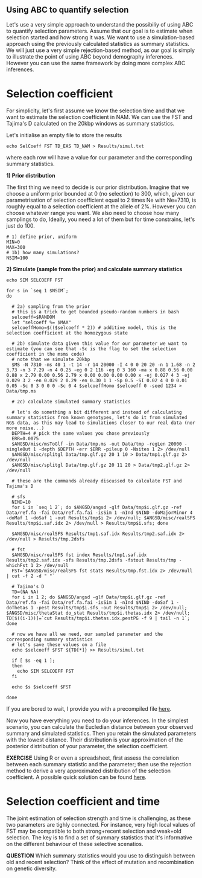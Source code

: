 
## Using ABC to quantify selection

Let's use a very simple approach to understand the possibiliy of using ABC to quantify selection parameters.
Assume that our goal is to estimate when selection started and how strong it was.
We want to use a simulation-based approach using the previously calculated statistics as summary statistics.
We will just use a very simple rejection-based method, as our goal is simply to illustrate the point of using ABC beyond demography inferences.
However you can use the same framework by doing more complex ABC inferences.

# Selection coefficient

For simplicity, let's first assume we know the selection time and that we want to estimate the selection coefficient in NAM.
We can use the FST and Tajima's D calculated on the 20kbp windows as summary statistics.

Let's initialise an empty file to store the results
```
echo SelCoeff FST TD_EAS TD_NAM > Results/simul.txt
```
where each row will have a value for our parameter and the corresponding summary statistics.

**1) Prior distribution**

The first thing we need to decide is our prior distribution.
Imagine that we choose a uniform prior bounded at 0 (no selection) to 300, which, given our parametrisation of selection coefficient equal to 2 times Ne with Ne=7310, is roughly equal to a selection coefficient at the allele of 2%.
However you can choose whatever range you want.
We also need to choose how many samplings to do,
Ideally, you need a lot of them but for time constrains, let's just do 100.
```
# 1) define prior, uniform
MIN=0
MAX=300
# 1b) how many simulations?
NSIM=100
```

**2) Simulate (sample from the prior) and calculate summary statistics**

```
echo SIM SELCOEFF FST

for s in `seq 1 $NSIM`;
do

  # 2a) sampling from the prior
  # this is a trick to get bounded pseudo-random numbers in bash
  selcoeff=$RANDOM
  let "selcoeff %= $MAX"
  selcoeffHomo=$(($selcoeff * 2)) # additive model, this is the selection coefficient at the homozygous state

  # 2b) simulate data given this value for our parameter we want to estimate (you can see that -Sc is the flag to set the selection coefficient in the msms code)
  # note that we simulate 20kbp
  $MS -N 7310 -ms 40 1 -t 14 -r 14 20000 -I 4 0 0 20 20 -n 1 1.68 -n 2 3.73 -n 3 7.29 -n 4 0.25 -eg 0 2 116 -eg 0 3 160 -ma x 0.88 0.56 0.00 0.88 x 2.79 0.00 0.56 2.79 x 0.00 0.00 0.00 0.00 x -ej 0.027 4 3 -ej 0.029 3 2 -en 0.029 2 0.29 -en 0.30 1 1 -Sp 0.5 -SI 0.02 4 0 0 0.01 0.05 -Sc 0 3 0 0 0 -Sc 0 4 $selcoeffHomo $selcoeff 0 -seed 1234 > Data/tmp.ms
  
  # 2c) calculate simulated summary statistics
  
  # let's do something a bit different and instead of calculating summary statistics from known genotypes, let's do it from simulated NGS data, as this may lead to simulations closer to our real data (nor more noise...)
  DEPTH=4 # pick the same values you chose previously
  ERR=0.0075
  $ANGSD/misc/msToGlf -in Data/tmp.ms -out Data/tmp -regLen 20000 -singleOut 1 -depth $DEPTH -err $ERR -pileup 0 -Nsites 1 2> /dev/null
  $ANGSD/misc/splitgl Data/tmp.glf.gz 20 1 10 > Data/tmp1.glf.gz 2> /dev/null
  $ANGSD/misc/splitgl Data/tmp.glf.gz 20 11 20 > Data/tmp2.glf.gz 2> /dev/null

  # these are the commands already discussed to calculate FST and Tajima's D

  # sfs
  NIND=10
  for i in `seq 1 2`; do $ANGSD/angsd -glf Data/tmp$i.glf.gz -ref Data/ref.fa -fai Data/ref.fa.fai -isSim 1 -nInd $NIND -doMajorMinor 4 -doMaf 1 -doSaf 1 -out Results/tmp$i 2> /dev/null; $ANGSD/misc/realSFS Results/tmp$i.saf.idx 2> /dev/null > Results/tmp$i.sfs; done

  $ANGSD/misc/realSFS Results/tmp1.saf.idx Results/tmp2.saf.idx 2> /dev/null > Results/tmp.2dsfs

  # fst
  $ANGSD/misc/realSFS fst index Results/tmp1.saf.idx Results/tmp2.saf.idx -sfs Results/tmp.2dsfs -fstout Results/tmp -whichFst 1 2> /dev/null
  FST=`$ANGSD/misc/realSFS fst stats Results/tmp.fst.idx 2> /dev/null | cut -f 2 -d " "`

  # Tajima's D
  TD=(NA NA)
  for i in 1 2; do $ANGSD/angsd -glf Data/tmp$i.glf.gz -ref Data/ref.fa -fai Data/ref.fa.fai -isSim 1 -nInd $NIND -doSaf 1 -doThetas 1 -pest Results/tmp$i.sfs -out Results/tmp$i 2> /dev/null; $ANGSD/misc/thetaStat do_stat Results/tmp$i.thetas.idx 2> /dev/null; TD[$((i-1))]=`cut Results/tmp$i.thetas.idx.pestPG -f 9 | tail -n 1`; done

  # now we have all we need, our sampled parameter and the corresponding summary statistics
  # let's save these values on a file
  echo $selcoeff $FST ${TD[*]} >> Results/simul.txt

  if [ $s -eq 1 ];
  then
    echo SIM SELCOEFF FST
  fi
  
  echo $s $selcoeff $FST

done

```

If you are bored to wait, I provide you with a precompiled file [here](https://github.com/mfumagalli/Tjarno/edit/master/Files/simul.txt).

Now you have everything you need to do your inferences.
In the simplest scenario, you can calculate the Eucledian distance between your observed summary and simulated statistics.
Then you retain the simulated parameters with the lowest distance.
Their distribution is your approximation of the posterior distribution of your parameter, the selection coefficient.

**EXERCISE** Using R or even a spreadsheet, first assess the correlation between each summary statistic and the parameter; then use the rejection method to derive a very approximated distribution of the selection coefficient.
A possible quick solution can be found [here](https://github.com/mfumagalli/Tjarno/edit/master/Files/selection_solution_2.md).

# Selection coefficient and time

The joint estimation of selection strength and time is challenging, as these two parameters are tighly connected.
For instance, very high local values of FST may be compatible to both strong+recent selection and weak+old selection.
The key is to find a set of summary statistics that it's informative on the different behaviour of these selective scenatios.

**QUESTION** Which summary statistics would you use to distinguish between old and recent selection? Think of the effect of mutation and recombination on genetic diversity.


